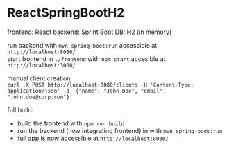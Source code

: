 # ReactSpringBootH2

frontend: React
backend: Sprint Boot
DB: H2 (in memory)

run backend with `mvn spring-boot:run` accessible at `http://localhost:8080/`  
start frontend in `./frontend` with `npm start` accesible at `http://localhost:3000/`  

manual client creation  
`curl -X POST http://localhost:8080/clients -H 'Content-Type: application/json' -d '{"name": "John Doe", "email": "john.doe@corp.com"}'`

  
full build:
* build the frontend with `npm run build`
* run the backend (now integrating frontend) in with `mvn spring-boot:run`
* full app is now accessible at `http://localhost:8080/`
